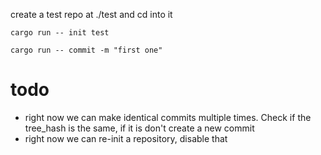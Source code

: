 create a test repo at ./test and cd into it

```
cargo run -- init test
```

```
cargo run -- commit -m "first one"
```

# todo

- right now we can make identical commits multiple times. Check if the tree_hash is the same, if it is don't create a new commit
- right now we can re-init a repository, disable that
